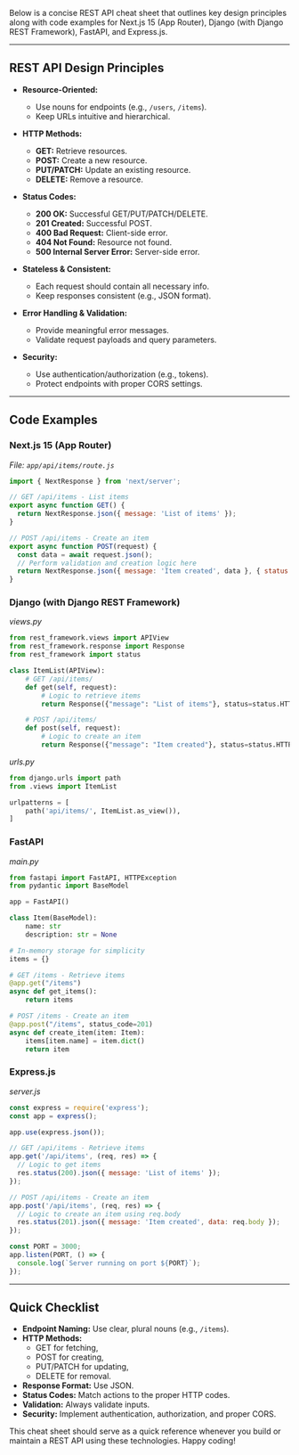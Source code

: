 Below is a concise REST API cheat sheet that outlines key design principles along with code examples for Next.js 15 (App Router), Django (with Django REST Framework), FastAPI, and Express.js.

---

## REST API Design Principles

- **Resource-Oriented:**  
  - Use nouns for endpoints (e.g., `/users`, `/items`).
  - Keep URLs intuitive and hierarchical.

- **HTTP Methods:**  
  - **GET:** Retrieve resources.  
  - **POST:** Create a new resource.  
  - **PUT/PATCH:** Update an existing resource.  
  - **DELETE:** Remove a resource.

- **Status Codes:**  
  - **200 OK:** Successful GET/PUT/PATCH/DELETE.  
  - **201 Created:** Successful POST.  
  - **400 Bad Request:** Client-side error.  
  - **404 Not Found:** Resource not found.  
  - **500 Internal Server Error:** Server-side error.

- **Stateless & Consistent:**  
  - Each request should contain all necessary info.
  - Keep responses consistent (e.g., JSON format).

- **Error Handling & Validation:**  
  - Provide meaningful error messages.
  - Validate request payloads and query parameters.

- **Security:**  
  - Use authentication/authorization (e.g., tokens).
  - Protect endpoints with proper CORS settings.

---

## Code Examples

### Next.js 15 (App Router)

*File: `app/api/items/route.js`*

```js
import { NextResponse } from 'next/server';

// GET /api/items - List items
export async function GET() {
  return NextResponse.json({ message: 'List of items' });
}

// POST /api/items - Create an item
export async function POST(request) {
  const data = await request.json();
  // Perform validation and creation logic here
  return NextResponse.json({ message: 'Item created', data }, { status: 201 });
}
```

### Django (with Django REST Framework)

*views.py*

```python
from rest_framework.views import APIView
from rest_framework.response import Response
from rest_framework import status

class ItemList(APIView):
    # GET /api/items/
    def get(self, request):
        # Logic to retrieve items
        return Response({"message": "List of items"}, status=status.HTTP_200_OK)

    # POST /api/items/
    def post(self, request):
        # Logic to create an item
        return Response({"message": "Item created"}, status=status.HTTP_201_CREATED)
```

*urls.py*

```python
from django.urls import path
from .views import ItemList

urlpatterns = [
    path('api/items/', ItemList.as_view()),
]
```

### FastAPI

*main.py*

```python
from fastapi import FastAPI, HTTPException
from pydantic import BaseModel

app = FastAPI()

class Item(BaseModel):
    name: str
    description: str = None

# In-memory storage for simplicity
items = {}

# GET /items - Retrieve items
@app.get("/items")
async def get_items():
    return items

# POST /items - Create an item
@app.post("/items", status_code=201)
async def create_item(item: Item):
    items[item.name] = item.dict()
    return item
```

### Express.js

*server.js*

```js
const express = require('express');
const app = express();

app.use(express.json());

// GET /api/items - Retrieve items
app.get('/api/items', (req, res) => {
  // Logic to get items
  res.status(200).json({ message: 'List of items' });
});

// POST /api/items - Create an item
app.post('/api/items', (req, res) => {
  // Logic to create an item using req.body
  res.status(201).json({ message: 'Item created', data: req.body });
});

const PORT = 3000;
app.listen(PORT, () => {
  console.log(`Server running on port ${PORT}`);
});
```

---

## Quick Checklist

- **Endpoint Naming:** Use clear, plural nouns (e.g., `/items`).
- **HTTP Methods:**  
  - GET for fetching,  
  - POST for creating,  
  - PUT/PATCH for updating,  
  - DELETE for removal.
- **Response Format:** Use JSON.
- **Status Codes:** Match actions to the proper HTTP codes.
- **Validation:** Always validate inputs.
- **Security:** Implement authentication, authorization, and proper CORS.

This cheat sheet should serve as a quick reference whenever you build or maintain a REST API using these technologies. Happy coding!
